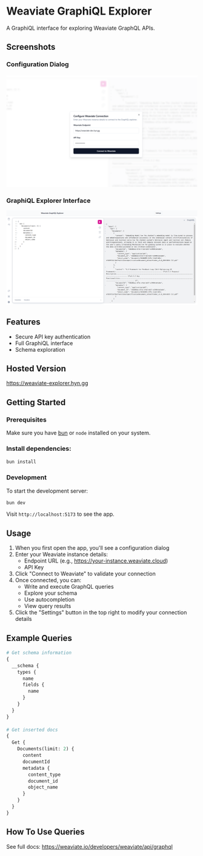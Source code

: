 # Weaviate GraphiQL Explorer

A GraphiQL interface for exploring Weaviate GraphQL APIs.

## Screenshots

### Configuration Dialog
![Configuration Dialog](./02.png)

### GraphiQL Explorer Interface
![GraphiQL Interface](./01.png)

## Features

- Secure API key authentication
- Full GraphiQL interface
- Schema exploration

## Hosted Version

https://weaviate-explorer.hyn.gg

## Getting Started

### Prerequisites

Make sure you have [bun](https://bun.sh/) or `node` installed on your system.


### Install dependencies:

```bash
bun install
```


### Development

To start the development server:

```bash
bun dev
```

Visit `http://localhost:5173` to see the app.

## Usage

1. When you first open the app, you'll see a configuration dialog
2. Enter your Weaviate instance details:
   - Endpoint URL (e.g., https://your-instance.weaviate.cloud)
   - API Key
3. Click "Connect to Weaviate" to validate your connection
4. Once connected, you can:
   - Write and execute GraphQL queries
   - Explore your schema
   - Use autocompletion
   - View query results
5. Click the "Settings" button in the top right to modify your connection details

## Example Queries

```graphql
# Get schema information
{
  __schema {
    types {
      name
      fields {
        name
      }
    }
  }
}

# Get inserted docs
{
  Get {
    Documents(limit: 2) {
      content
      documentId
      metadata {
        content_type
        document_id
        object_name
      }
    }
  }
}
```

## How To Use Queries

See full docs: https://weaviate.io/developers/weaviate/api/graphql